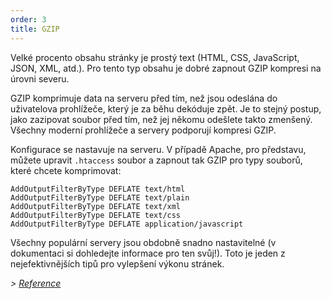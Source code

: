 ```yaml
---
order: 3
title: GZIP
---
```


Velké procento obsahu stránky je prostý text (HTML, CSS, JavaScript, JSON, XML, atd.). Pro tento typ obsahu je dobré zapnout GZIP kompresi na úrovni severu.

GZIP komprimuje data na serveru před tím, než jsou odeslána do uživatelova prohlížeče, který je za běhu dekóduje zpět. Je to stejný postup, jako zazipovat soubor před tím, než jej někomu odešlete takto zmenšený. Všechny moderní prohlížeče a servery podporují kompresi GZIP.

Konfigurace se nastavuje na serveru. V případě Apache, pro představu, můžete upravit `.htaccess` soubor a zapnout tak GZIP pro typy souborů, které chcete komprimovat:

```
AddOutputFilterByType DEFLATE text/html
AddOutputFilterByType DEFLATE text/plain
AddOutputFilterByType DEFLATE text/xml
AddOutputFilterByType DEFLATE text/css
AddOutputFilterByType DEFLATE application/javascript
```

Všechny populární servery jsou obdobně snadno nastavitelné (v dokumentaci si dohledejte informace pro ten svůj!). Toto je jeden z nejefektivnějších tipů pro vylepšení výkonu stránek.

*> [Reference](https://github.com/zenorocha/browser-diet/wiki/References#gzip)*
